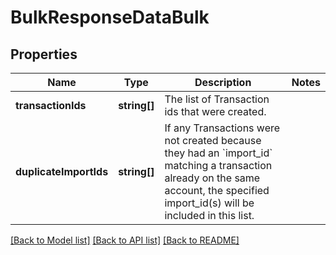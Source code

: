 # BulkResponseDataBulk

## Properties
Name | Type | Description | Notes
------------ | ------------- | ------------- | -------------
**transactionIds** | **string[]** | The list of Transaction ids that were created. | 
**duplicateImportIds** | **string[]** | If any Transactions were not created because they had an &#x60;import_id&#x60; matching a transaction already on the same account, the specified import_id(s) will be included in this list. | 

[[Back to Model list]](../README.md#documentation-for-models) [[Back to API list]](../README.md#documentation-for-api-endpoints) [[Back to README]](../README.md)


